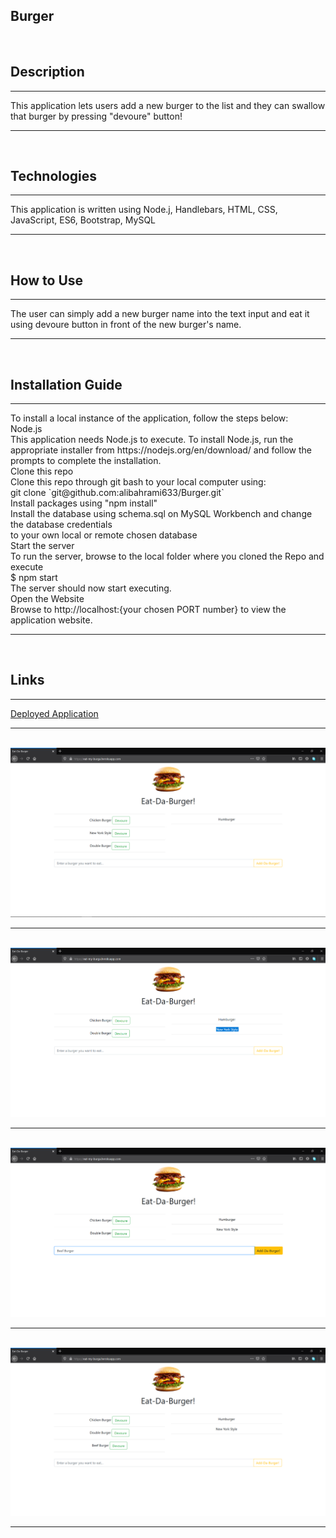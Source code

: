 ## Burger

<br>


## Description
<hr/>
    <p>
        This application lets users add a new burger to the list and they can swallow that burger by pressing "devoure" button!      
    </p>
<hr/>
<br>


## Technologies
<hr/>
    <p>
        This application is written using Node.j, Handlebars, HTML, CSS, JavaScript, ES6, Bootstrap, MySQL
    </p>
<hr/>
<br>


## How to Use
<hr/>
    <p>
        The user can simply add a new burger name into the text input and eat it using devoure button in front of the new burger's name.
    </p>
<hr/>
<br>


## Installation Guide
<hr/>
    <p>
        To install a local instance of the application, follow the steps below: <br>
        Node.js <br>
        This application needs Node.js to execute. To install Node.js, run the appropriate installer from https://nodejs.org/en/download/ and follow the prompts to complete the installation.  <br> 
        Clone this repo<br>
        Clone this repo through git bash to your local computer using:<br>
        git clone `git@github.com:alibahrami633/Burger.git`<br>
        Install packages using "npm install"<br>
        Install the database using schema.sql on MySQL Workbench and change the database credentials <br>
        to your own local or remote chosen database<br>
        Start the server<br>
        To run the server, browse to the local folder where you cloned the Repo and execute<br>
        $ npm start <br>
        The server should now start executing.<br>
        Open the Website<br>
        Browse to http://localhost:{your chosen PORT number} to view the application website.<br>
    </p>
<hr/>
<br>


## Links

<hr/>
    <p>
        <a href="https://eat-my-burga.herokuapp.com/" target="_blank">Deployed Application </a>
    </p>
<hr/>
<br>


<img src="https://github.com/alibahrami633/Burger/blob/master/public/assets/img/01.png" alt="deployed application image" />

<hr />
<br>

<img src="https://github.com/alibahrami633/Burger/blob/master/public/assets/img/02.png" alt="deployed application image" />

<hr />
<br>

<img src="https://github.com/alibahrami633/Burger/blob/master/public/assets/img/03.png" alt="deployed application image" />

<hr />
<br>

<img src="https://github.com/alibahrami633/Burger/blob/master/public/assets/img/04.png" alt="deployed application image" />

<hr />

